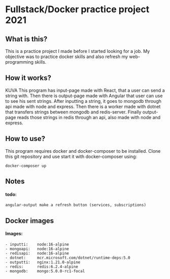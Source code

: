 # Fullstack/Docker practice project 2021

## What is this?
This is a practice project I made before I started looking for a job. My objective was to practice docker skills and also refresh my web-programming skills.

## How it works?
KUVA
This program has input-page made with React, that a user can send a string with. Then there is output-page made with Angular that user can use to see his sent strings. After inputting a string, it goes to mongodb through api made with node and express. Then there is a worker made with dotnet that transfers strings between mongodb and redis-server. Finally output-page reads those strings in redis through an api, also made with node and express.

## How to use?
This program requires docker and docker-composer to be installed. Clone this git repository and use start it with docker-composer using:

    docker-composer up

## Notes

#### todo:
    angular-output make a refresh button (services, subscriptions)
    
## Docker images
#### Images: 
    - inputti:    node:16-alpine
    - mongoapi:   node:16-alpine
    - redisapi:   node:16-alpine
    - dotnet:     mcr.microsoft.com/dotnet/runtime-deps:5.0
    - outputti:   nginx:1.21.0-alpine
    - redis:      redis:6.2.4-alpine
    - mongodb:    mongo:5.0.0-rc1-focal 
